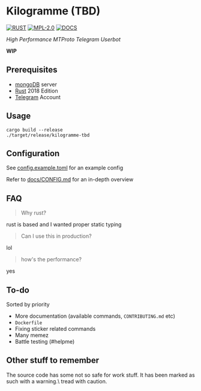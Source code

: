 # Kilogramme (TBD)

[![RUST](https://img.shields.io/badge/made%20with-RUST-red.svg?style=for-the-badge&logo=rust)](https://www.rust-lang.org/)
[![MPL-2.0](https://img.shields.io/badge/license%20-MPL--2.0-white.svg?style=for-the-badge&logo=mozilla)](https://spdx.org/licenses/MPL-2.0.html)
[![DOCS](https://img.shields.io/github/workflow/status/rupansh/kilogramme-tbd/docs?style=for-the-badge&logo=read-the-docs&logoColor=white&label=docs)](https://rupansh.github.io/kilogramme-tbd/kilogramme_tbd/)

*High Performance MTProto Telegram Userbot*

**WIP**

## Prerequisites
- [mongoDB](https://docs.mongodb.com/manual/installation/) server
- [Rust](https://www.rust-lang.org/) 2018 Edition
- [Telegram](https://telegram.org/) Account

## Usage

```shell
cargo build --release
./target/release/kilogramme-tbd
```

## Configuration

See [config.example.toml](config.example.toml) for an example config

Refer to [docs/CONFIG.md](docs/CONFIG.md) for an in-depth overview

## FAQ

> Why rust?

rust is based and I wanted proper static typing
<br>
> Can I use this in production?

lol
<br>
> how's the performance?

yes

## To-do

Sorted by priority

- More documentation (available commands, `CONTRIBUTING.md` etc)
- `Dockerfile`
- Fixing sticker related commands
- Many memez
- Battle testing (#helpme)

## Other stuff to remember

The source code has some not so safe for work stuff. It has been marked as such with a warning.\ 
tread with caution.
